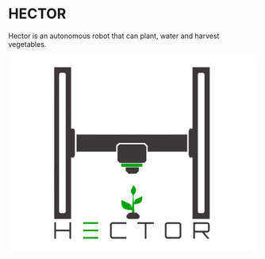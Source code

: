 # HECTOR
Hector is an autonomous robot that can plant, water and harvest vegetables.

![logo](hector\static\images\hector_logo.png)